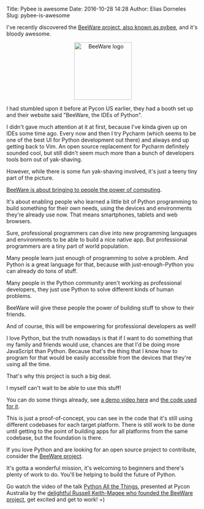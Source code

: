 Title: Pybee is awesome
Date: 2016-10-28 14:28
Author: Elias Dorneles
Slug: pybee-is-awesome

I've recently discovered the [BeeWare project, also known as pybee][1], and
it's bloody awesome.

<center>
<a href="http://pybee.org">
<img src="http://pybee.org/static/images/brutus-270.png" alt="BeeWare logo" width="150">
</a>
</center>

I had stumbled upon it before at Pycon US earlier, they had a booth set up
and their website said "BeeWare, the IDEs of Python".

I didn't gave much attention at it at first, because I've kinda given up on
IDEs some time ago. Every now and then I try Pycharm (which seems to be one of
the best UI for Python development out there) and always end up getting back to
Vim. An open source replacement for Pycharm definitely sounded cool, but still
didn't seem much more than a bunch of developers tools born out of yak-shaving.

However, while there is some fun yak-shaving involved, it's just a teeny tiny
part of the picture.

[BeeWare is about bringing to people the power of computing](http://pybee.org/project/overview/).

<!-- PELICAN_END_SUMMARY -->

It's about enabling people who learned a little bit of Python programming to
build something for their own needs, using the devices and environments they're
already use now. That means smartphones, tablets and web browsers.

Sure, professional programmers can dive into new programming languages and
environments to be able to build a nice native app. But professional
programmers are a tiny part of world population.

Many people learn just enough of programming to solve a problem. And Python is
a great language for that, because with just-enough-Python you can already do
tons of stuff.

Many people in the Python community aren't working as professional developers,
they just use Python to solve different kinds of human problems.

BeeWare will give these people the power of building stuff to show to their friends.

And of course, this will be empowering for professional developers as well!

I love Python, but the truth nowadays is that if I want to do something that my
family and friends would use, chances are that I'd be doing more JavaScript than Python.
Because that's the thing that I know how to program for that would be easily accessible
from the devices that they're using all the time.

That's why this project is such a big deal.

I myself can't wait to be able to use this stuff!

You can do some things already, see [a demo video
here](https://www.youtube.com/watch?v=RisCgSIWwLA) and [the code used for
it](https://gist.github.com/freakboy3742/7beb22c587e57240610777a44af645d8).

This is just a proof-of-concept, you can see in the code that it's still using
different codebases for each target platform. There is still work to be done
until getting to the point of building apps for all platforms from the same
codebase, but the foundation is there.

If you love Python and are looking for an open source project to contribute,
consider the [BeeWare project](http://pybee.org/contributing/).

It's gotta a wonderful mission, it's welcoming to beginners and there's plenty
of work to do. You'll be helping to build the future of Python.

Go watch the video of the talk [Python All the Things][2], presented at Pycon
Australia by the [delightful Russell Keith-Magee who founded the BeeWare
project](http://pybee.org/community/team/), get excited and get to work! =)

[1]: http://pybee.org
[2]: http://pybee.org/community/resources/python-all-the-things/

